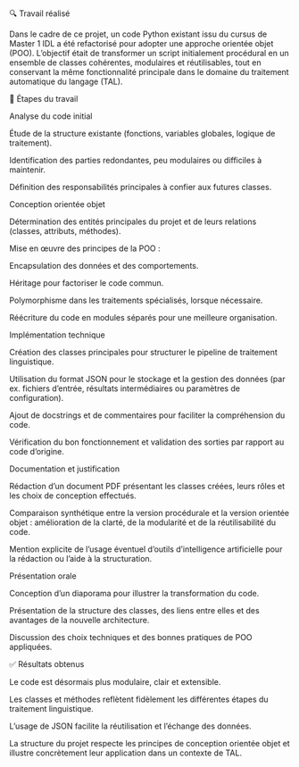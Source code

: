 🔍 Travail réalisé

Dans le cadre de ce projet, un code Python existant issu du cursus de Master 1 IDL a été refactorisé pour adopter une approche orientée objet (POO).
L’objectif était de transformer un script initialement procédural en un ensemble de classes cohérentes, modulaires et réutilisables, tout en conservant la même fonctionnalité principale dans le domaine du traitement automatique du langage (TAL).

🧱 Étapes du travail

Analyse du code initial

Étude de la structure existante (fonctions, variables globales, logique de traitement).

Identification des parties redondantes, peu modulaires ou difficiles à maintenir.

Définition des responsabilités principales à confier aux futures classes.

Conception orientée objet

Détermination des entités principales du projet et de leurs relations (classes, attributs, méthodes).

Mise en œuvre des principes de la POO :

Encapsulation des données et des comportements.

Héritage pour factoriser le code commun.

Polymorphisme dans les traitements spécialisés, lorsque nécessaire.

Réécriture du code en modules séparés pour une meilleure organisation.

Implémentation technique

Création des classes principales pour structurer le pipeline de traitement linguistique.

Utilisation du format JSON pour le stockage et la gestion des données (par ex. fichiers d’entrée, résultats intermédiaires ou paramètres de configuration).

Ajout de docstrings et de commentaires pour faciliter la compréhension du code.

Vérification du bon fonctionnement et validation des sorties par rapport au code d’origine.

Documentation et justification

Rédaction d’un document PDF présentant les classes créées, leurs rôles et les choix de conception effectués.

Comparaison synthétique entre la version procédurale et la version orientée objet : amélioration de la clarté, de la modularité et de la réutilisabilité du code.

Mention explicite de l’usage éventuel d’outils d’intelligence artificielle pour la rédaction ou l’aide à la structuration.

Présentation orale

Conception d’un diaporama pour illustrer la transformation du code.

Présentation de la structure des classes, des liens entre elles et des avantages de la nouvelle architecture.

Discussion des choix techniques et des bonnes pratiques de POO appliquées.

✅ Résultats obtenus

Le code est désormais plus modulaire, clair et extensible.

Les classes et méthodes reflètent fidèlement les différentes étapes du traitement linguistique.

L’usage de JSON facilite la réutilisation et l’échange des données.

La structure du projet respecte les principes de conception orientée objet et illustre concrètement leur application dans un contexte de TAL.
